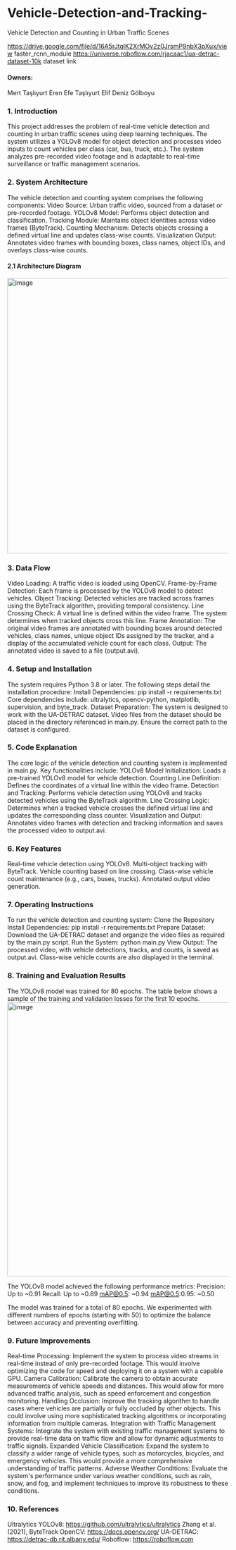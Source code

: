 # Vehicle-Detection-and-Tracking-
Vehicle Detection and Counting in Urban Traffic Scenes

https://drive.google.com/file/d/16A5rJtqlK2XrMOv2z0JrsmP9nbX3pXux/view faster_rcnn_module
https://universe.roboflow.com/rjacaac1/ua-detrac-dataset-10k dataset link

#### Owners:
Mert Taşlıyurt
Eren Efe Taşlıyurt
Elif Deniz Gölboyu 


### 1. Introduction
This project addresses the problem of real-time vehicle detection and counting in urban traffic scenes using deep learning techniques. The system utilizes a YOLOv8 model for object detection and processes video inputs to count vehicles per class (car, bus, truck, etc.). The system analyzes pre-recorded video footage and is adaptable to real-time surveillance or traffic management scenarios.

### 2. System Architecture
The vehicle detection and counting system comprises the following components:
Video Source: Urban traffic video, sourced from a dataset or pre-recorded footage.
YOLOv8 Model: Performs object detection and classification.
Tracking Module: Maintains object identities across video frames (ByteTrack).
Counting Mechanism: Detects objects crossing a defined virtual line and updates class-wise counts.
Visualization Output: Annotates video frames with bounding boxes, class names, object IDs, and overlays class-wise counts.

#### 2.1 Architecture Diagram

<img width="625" alt="image" src="https://github.com/user-attachments/assets/4c536523-fa67-4d73-857f-8f973bb37961" />

### 3. Data Flow
Video Loading: A traffic video is loaded using OpenCV.
Frame-by-Frame Detection: Each frame is processed by the YOLOv8 model to detect vehicles.
Object Tracking: Detected vehicles are tracked across frames using the ByteTrack algorithm, providing temporal consistency.
Line Crossing Check: A virtual line is defined within the video frame. The system determines when tracked objects cross this line.
Frame Annotation: The original video frames are annotated with bounding boxes around detected vehicles, class names, unique object IDs assigned by the tracker, and a display of the accumulated vehicle count for each class.
Output: The annotated video is saved to a file (output.avi).

### 4. Setup and Installation
The system requires Python 3.8 or later. The following steps detail the installation procedure:
Install Dependencies:
pip install -r requirements.txt
Core dependencies include: ultralytics, opencv-python, matplotlib, supervision, and byte_track.
Dataset Preparation:
The system is designed to work with the UA-DETRAC dataset. Video files from the dataset should be placed in the directory referenced in main.py. Ensure the correct path to the dataset is configured.

### 5. Code Explanation
The core logic of the vehicle detection and counting system is implemented in main.py. Key functionalities include:
YOLOv8 Model Initialization: Loads a pre-trained YOLOv8 model for vehicle detection.
Counting Line Definition: Defines the coordinates of a virtual line within the video frame.
Detection and Tracking: Performs vehicle detection using YOLOv8 and tracks detected vehicles using the ByteTrack algorithm.
Line Crossing Logic: Determines when a tracked vehicle crosses the defined virtual line and updates the corresponding class counter.
Visualization and Output: Annotates video frames with detection and tracking information and saves the processed video to output.avi.

### 6. Key Features
Real-time vehicle detection using YOLOv8.
Multi-object tracking with ByteTrack.
Vehicle counting based on line crossing.
Class-wise vehicle count maintenance (e.g., cars, buses, trucks).
Annotated output video generation.

### 7. Operating Instructions
To run the vehicle detection and counting system:
Clone the Repository
Install Dependencies: pip install -r requirements.txt
Prepare Dataset: Download the UA-DETRAC dataset and organize the video files as required by the main.py script.
Run the System: python main.py
View Output: The processed video, with vehicle detections, tracks, and counts, is saved as output.avi. Class-wise vehicle counts are also displayed in the terminal.

### 8. Training and Evaluation Results
The YOLOv8 model was trained for 80 epochs. The table below shows a sample of the training and validation losses for the first 10 epochs.
<img width="622" alt="image" src="https://github.com/user-attachments/assets/69d85bf8-df15-4516-b284-f04b668b47f8" />

The YOLOv8 model achieved the following performance metrics:
Precision: Up to ~0.91
Recall: Up to ~0.89
mAP@0.5: ~0.94
mAP@0.5:0.95: ~0.50

The model was trained for a total of 80 epochs. We experimented with different numbers of epochs (starting with 50) to optimize the balance between accuracy and preventing overfitting.

### 9. Future Improvements
Real-time Processing: Implement the system to process video streams in real-time instead of only pre-recorded footage. This would involve optimizing the code for speed and deploying it on a system with a capable GPU.
Camera Calibration: Calibrate the camera to obtain accurate measurements of vehicle speeds and distances. This would allow for more advanced traffic analysis, such as speed enforcement and congestion monitoring.
Handling Occlusion: Improve the tracking algorithm to handle cases where vehicles are partially or fully occluded by other objects. This could involve using more sophisticated tracking algorithms or incorporating information from multiple cameras.
Integration with Traffic Management Systems: Integrate the system with existing traffic management systems to provide real-time data on traffic flow and allow for dynamic adjustments to traffic signals.
Expanded Vehicle Classification: Expand the system to classify a wider range of vehicle types, such as motorcycles, bicycles, and emergency vehicles. This would provide a more comprehensive understanding of traffic patterns.
Adverse Weather Conditions: Evaluate the system's performance under various weather conditions, such as rain, snow, and fog, and implement techniques to improve its robustness to these conditions.

### 10. References
Ultralytics YOLOv8: https://github.com/ultralytics/ultralytics
Zhang et al. (2021), ByteTrack
OpenCV: https://docs.opencv.org/
UA-DETRAC: https://detrac-db.rit.albany.edu/
Roboflow: https://roboflow.com
